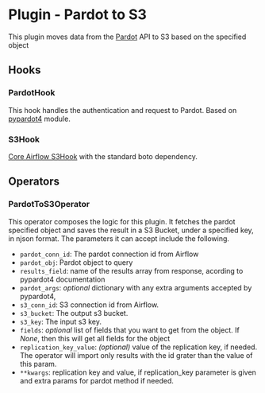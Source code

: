 # Plugin - Pardot to S3

This plugin moves data from the [Pardot](http://developer.pardot.com/) API to S3 based on the specified object

## Hooks
### PardotHook
This hook handles the authentication and request to Pardot. Based on [pypardot4](https://github.com/mneedham91/PyPardot4) module.

### S3Hook
[Core Airflow S3Hook](https://pythonhosted.org/airflow/_modules/S3_hook.html) with the standard boto dependency.

## Operators
### PardotToS3Operator
This operator composes the logic for this plugin. It fetches the pardot specified object and saves the result in a S3 Bucket, under a specified key, in
njson format. The parameters it can accept include the following.

- `pardot_conn_id`: The pardot connection id from Airflow
- `pardot_obj`: Pardot object to query
- `results_field`: name of the results array from response, acording to pypardot4 documentation
- `pardot_args`: *optional* dictionary with any extra arguments accepted by pypardot4, 
- `s3_conn_id`: S3 connection id from Airflow.  
- `s3_bucket`: The output s3 bucket.  
- `s3_key`: The input s3 key.  
- `fields`: *optional* list of fields that you want to get from the object. If *None*, then this will get all fields for the object
- `replication_key_value`: *(optional)*  value of the replication key, if needed. The operator will import only results with the id grater than the value of this param.
- `**kwargs`:  replication key and value, if replication_key parameter is given and extra params for pardot method if needed.
